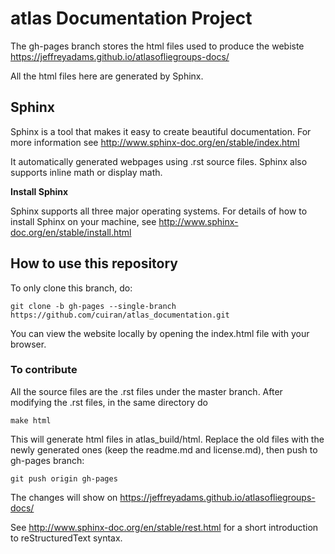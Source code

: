 # atlas Documentation Project
The gh-pages branch stores the html files used to produce the webiste https://jeffreyadams.github.io/atlasofliegroups-docs/

All the html files here are generated by Sphinx.

## Sphinx

Sphinx is a tool that makes it easy to create beautiful documentation. For more information see http://www.sphinx-doc.org/en/stable/index.html

It automatically generated webpages using .rst source files. Sphinx also supports inline math or display math.

**Install Sphinx**

Sphinx supports all three major operating systems. For details of how to install Sphinx on your machine, see http://www.sphinx-doc.org/en/stable/install.html

## How to use this repository

To only clone this branch, do:
```
git clone -b gh-pages --single-branch https://github.com/cuiran/atlas_documentation.git
```	
You can view the website locally by opening the index.html file with your browser.

### To contribute

All the source files are the .rst files under the master branch. After modifying the .rst files, in the same directory do
```
make html
```
This will generate html files in atlas_build/html. Replace the old files with the newly generated ones (keep the readme.md and license.md), then push to gh-pages branch:
```
git push origin gh-pages
```
The changes will show on https://jeffreyadams.github.io/atlasofliegroups-docs/

See http://www.sphinx-doc.org/en/stable/rest.html for a short introduction to reStructuredText syntax.

